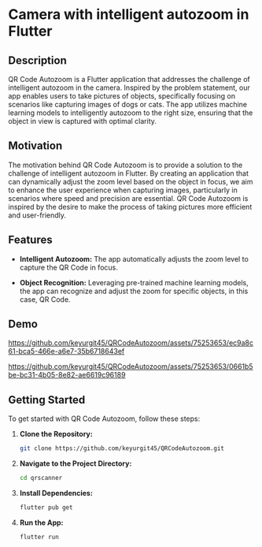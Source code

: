 
# Camera with intelligent autozoom in Flutter

## Description

QR Code Autozoom is a Flutter application that addresses the challenge of intelligent autozoom in the camera. Inspired by the problem statement, our app enables users to take pictures of objects, specifically focusing on scenarios like capturing images of dogs or cats. The app utilizes machine learning models to intelligently autozoom to the right size, ensuring that the object in view is captured with optimal clarity.

## Motivation

The motivation behind QR Code Autozoom is to provide a solution to the challenge of intelligent autozoom in Flutter. By creating an application that can dynamically adjust the zoom level based on the object in focus, we aim to enhance the user experience when capturing images, particularly in scenarios where speed and precision are essential. QR Code Autozoom is inspired by the desire to make the process of taking pictures more efficient and user-friendly.

## Features

- **Intelligent Autozoom:** The app automatically adjusts the zoom level to capture the QR Code in focus.
  
- **Object Recognition:** Leveraging pre-trained machine learning models, the app can recognize and adjust the zoom for specific objects, in this case, QR Code.

## Demo

https://github.com/keyurgit45/QRCodeAutozoom/assets/75253653/ec9a8c61-bca5-466e-a6e7-35b6718643ef

https://github.com/keyurgit45/QRCodeAutozoom/assets/75253653/0661b5be-bc31-4b05-8e82-ae6619c96189

## Getting Started

To get started with QR Code Autozoom, follow these steps:

1. **Clone the Repository:**
   ```bash
   git clone https://github.com/keyurgit45/QRCodeAutozoom.git
   ```

2. **Navigate to the Project Directory:**
   ```bash
   cd qrscanner
   ```

3. **Install Dependencies:**
   ```bash
   flutter pub get
   ```

4. **Run the App:**
   ```bash
   flutter run
   ```
